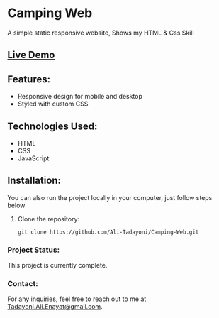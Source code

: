 # Camping Web

A simple static responsive website, Shows my HTML & Css Skill

## [Live Demo](https://your-portfolio-link.com)

## Features:

- Responsive design for mobile and desktop
- Styled with custom CSS

## Technologies Used:

- HTML
- CSS
- JavaScript

## Installation:

You can also run the project locally in your computer, just follow steps below

1. Clone the repository:

   ```
   git clone https://github.com/Ali-Tadayoni/Camping-Web.git
   ```

### Project Status:

This project is currently complete.

### Contact:

For any inquiries, feel free to reach out to me at [Tadayoni.Ali.Enayat@gmail.com](mailto:Tadayoni.Ali.Enayat@gmail.com).
